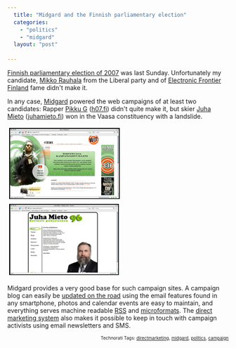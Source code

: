 ```yaml
---
  title: "Midgard and the Finnish parliamentary election"
  categories: 
    - "politics"
    - "midgard"
  layout: "post"

---
```

<a href="http://en.wikipedia.org/wiki/Finnish_parliamentary_election%2C_2007">Finnish parliamentary election of 2007</a> was last Sunday. Unfortunately my candidate, <a href="http://www.rauhala.name/">Mikko Rauhala</a> from the Liberal party and of <a href="http://www.effi.org/">Electronic Frontier Finland</a> fame didn't make it.

In any case, <a href="http://www.midgard-project.org/">Midgard</a> powered the web campaigns of at least two candidates: Rapper <a href="http://en.wikipedia.org/wiki/Pikku_G">Pikku G</a> (<a href="http://www.h07.fi/">h07.fi</a>) didn't quite make it, but skier <a href="http://en.wikipedia.org/wiki/Juha_Mieto">Juha Mieto</a> (<a href="http://www.juhamieto.fi/">juhamieto.fi</a>) won in the Vaasa constituency with a landslide.

<img src="/files/midgard-pikkug-2007.jpg" height="160" width="250" border="1" hspace="4" vspace="4" alt="Midgard-Pikkug-2007" />
<img src="/files/midgard-juhamieto-2007.jpg" height="160" width="248" border="1" hspace="4" vspace="4" alt="Midgard-Juhamieto-2007" />

Midgard provides a very good base for such campaign sites. A campaign blog can easily be <a href="http://bergie.iki.fi/blog/midgard_and_geotagging_via_email.html">updated on the road</a> using the email features found in any smartphone, photos and calendar events are easy to maintain, and everything serves machine readable <a href="http://en.wikipedia.org/wiki/RSS">RSS</a> and <a href="http://microformats.org/">microformats</a>. The <a href="http://bergie.iki.fi/blog/direct-marketing-component-for-openpsa.html">direct marketing system</a> also makes it possible to keep in touch with campaign activists using email newsletters and SMS.

<p style="text-align:right;font-size:10px;">Technorati Tags: <a href="http://www.technorati.com/tag/directmarketing" rel="tag">directmarketing</a>, <a href="http://www.technorati.com/tag/midgard" rel="tag">midgard</a>, <a href="http://www.technorati.com/tag/politics" rel="tag">politics</a>, <a href="http://www.technorati.com/tag/campaign" rel="tag">campaign</a></p>
